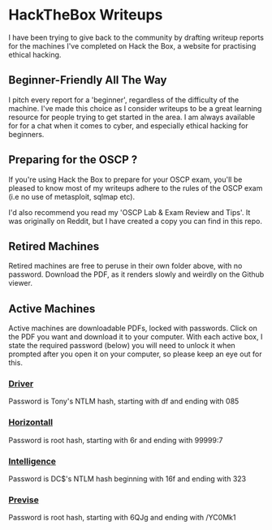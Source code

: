 # HackTheBox Writeups

I have been trying to give back to the community by drafting writeup reports for the machines I've completed on Hack the Box, a website for practising ethical hacking.

## Beginner-Friendly All The Way
I pitch every report for a 'beginner', regardless of the difficulty of the machine. I've made this choice as I consider writeups to be a great learning resource for people trying to get started in the area. I am always available for for a chat when it comes to cyber, and especially ethical hacking for beginners. 

## Preparing for the OSCP ?
If you're using Hack the Box to prepare for your OSCP exam, you'll be pleased to know most of my writeups adhere to the rules of the OSCP exam (i.e no use of metasploit, sqlmap etc). 

I'd also recommend you read my 'OSCP Lab & Exam Review and Tips'. It was originally on Reddit, but I have created a copy you can find in this repo.

## Retired Machines
Retired machines are free to peruse in their own folder above, with no password. Download the PDF, as it renders slowly and weirdly on the Github viewer. 

## Active Machines
Active machines are downloadable PDFs, locked with passwords. Click on the PDF you want and download it to your computer. 
With each active box, I state the required password (below) you will need to unlock it when prompted after you open it on your computer, so please keep an eye out for this. 

### [Driver](https://github.com/Purp1eW0lf/HackTheBoxWriteups/blob/master/Active%20Machines/Driver.pdf)
Password is Tony's NTLM hash, starting with df and ending with 085

### [Horizontall](https://github.com/Purp1eW0lf/HackTheBoxWriteups/blob/master/Active%20Machines/Horizontall.pdf)
Password is root hash, starting with $6$r and ending with 99999:7

### [Intelligence](https://github.com/Purp1eW0lf/HackTheBoxWriteups/blob/master/Active%20Machines/Intelligence.pdf)
Password is DC$'s NTLM hash beginning with 16f and ending with 323

### [Previse](https://github.com/Purp1eW0lf/HackTheBoxWriteups/blob/master/Active%20Machines/Previse.pdf)
Password is root hash, starting with $6$QJg and ending with /YC0Mk1
